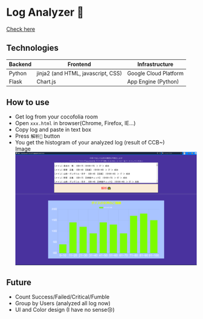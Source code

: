 # Log Analyzer 👾
[Check here](https://singsignalyou-test.df.r.appspot.com/index)

## Technologies
| Backend | Frontend                 | Infrastructure              | 
| ------------ | ------------------------------ | --------------------- | 
| Python       | jinja2 (and HTML, javascript, CSS) | Google Cloud Platform | 
| Flask        | Chart.js                       | App Engine (Python)   | 


## How to use
- Get log from your cocofolia room
- Open `xxx.html` in browser(Chrome, Firefox, IE...)
- Copy log and paste in text box
- Press `解析🌟` button
- You get the histogram of your analyzed log (result of CCB~)  
Image  
![image](./Doc/images/sample.png)

## Future
- Count Success/Failed/Critical/Fumble
- Group by Users (analyzed all log now)
- UI and Color design (I have no sense😢)
